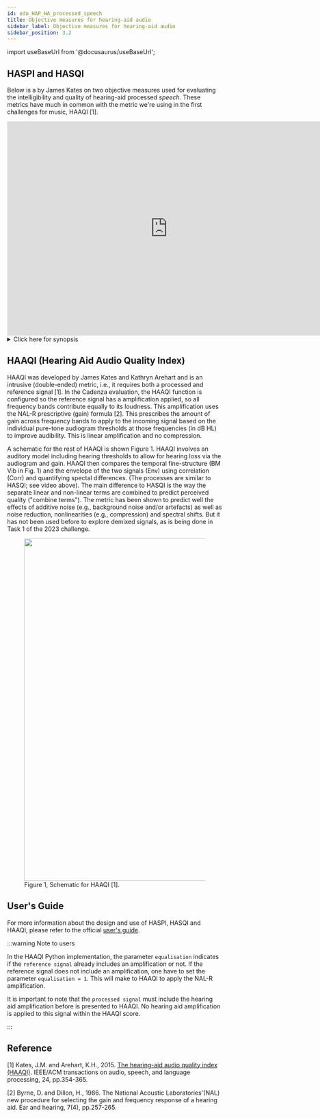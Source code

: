 ```yaml
---
id: edu_HAP_HA_processed_speech
title: Objective measures for hearing-aid audio
sidebar_label: Objective measures for hearing-aid audio
sidebar_position: 3.2
---
```


import useBaseUrl from '@docusaurus/useBaseUrl';

## HASPI and HASQI
Below is a by James Kates on two objective measures used for evaluating the intelligibility and quality of hearing-aid processed *speech*. These metrics have much in common with the metric we're using in the first challenges for music, HAAQI [1].

<div style={{textAlign:'center'}}>
<iframe width="750" height="500" src="https://www.youtube.com/embed/hp9NT1zkGz0" title="YouTube video player" frameborder="0" allow="accelerometer; autoplay; clipboard-write; encrypted-media; gyroscope; picture-in-picture; web-share" allowfullscreen></iframe>
</div>
<details>
<summary>Click here for synopsis</summary>

Signal degradations, such as additive noise and nonlinear distortion, can reduce the intelligibility and quality of a speech signal. Predicting intelligibility and quality for hearing aids is especially difficult since these devices may contain intentional nonlinear distortion designed to make speech more audible to a hearing-impaired listener. This speech processing often takes the form of time-varying multichannel gain adjustments. Intelligibility and quality metrics used for hearing aids and hearing-impaired listeners must therefore consider the trade-offs between audibility and distortion introduced by hearing-aid speech envelope modifications. This presentation uses the Hearing Aid Speech Perception Index (HASPI) and the Hearing Aid Speech Quality Index (HASQI) to predict intelligibility and quality, respectively. These indices incorporate a model of the auditory periphery that can be adjusted to reflect hearing loss. They have been trained on intelligibility scores and quality ratings from both normal-hearing and hearing-impaired listeners for a wide variety of signal and processing conditions. The basics of the metrics are explained, and the metrics are then used to analyze the effects of additive noise on speech, to evaluate noise suppression algorithms, and to measure differences among commercial hearing aids.

</details>

## HAAQI (Hearing Aid Audio Quality Index)

HAAQI was developed by James Kates and Kathryn Arehart and is an intrusive (double-ended) metric, i.e., it requires both a processed and reference signal [1]. In the Cadenza evaluation, the HAAQI function is configured so the reference signal has a amplification applied, so all frequency bands contribute equally to its loudness. This amplification uses the NAL-R prescriptive (gain) formula [2]. This prescribes the amount of gain across frequency bands to apply to the incoming signal based on the individual pure-tone audiogram thresholds at those frequencies (in dB HL) to improve audibility. This is linear amplification and no compression.

A schematic for the rest of HAAQI is shown Figure 1. HAAQI involves an auditory model including hearing thresholds to allow for hearing loss via the audiogram and gain. HAAQI then compares the temporal fine-structure (BM Vib in Fig. 1) and the envelope of the two signals (Env) using correlation (Corr) and quantifying spectal differences. (The processes are similar to HASQI; see video above). The main difference to HASQI is the way the separate linear and non-linear terms are combined to predict perceived quality ("combine terms"). The metric has been shown to predict well the effects of additive noise (e.g., background noise and/or artefacts) as well as noise reduction, nonlinearities (e.g., compression) and spectral shifts. But it has not been used before to explore demixed signals, as is being done in Task 1 of the 2023 challenge.

<div style={{textAlign:'center'}}>
<figure id="fig1">
<img width="800" src={useBaseUrl('../img/haaqi_schematic.gif')} />
<figcaption>Figure 1, Schematic for HAAQI [1].</figcaption>
</figure>
</div>

## User's Guide

For more information about the design and use of HASPI, HASQI and HAAQI, please refer to the official [user's guide](/documents/Users_Guide_ver3.docx).

:::warning Note to users

In the HAAQI Python implementation, the parameter `equalisation` indicates if the `reference signal` already includes 
an amplification or not. If the reference signal does not include an amplification, one have to set the parameter
`equalisation = 1`. This will make to HAAQI to apply the NAL-R amplification. 


It is important to note that the `processed signal` must include the hearing aid amplification before is presented to HAAQI. 
No hearing aid amplification is applied to this signal within the HAAQI score.   

:::

## Reference

[1] Kates, J.M. and Arehart, K.H., 2015. [The hearing-aid audio quality index (HAAQI)](https://ieeexplore.ieee.org/document/7352333). IEEE/ACM transactions on audio, speech, and language processing, 24, pp.354-365.

[2] Byrne, D. and Dillon, H., 1986. The National Acoustic Laboratories'(NAL) new procedure for selecting the gain and frequency response of a hearing aid. Ear and hearing, 7(4), pp.257-265. 





